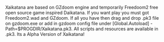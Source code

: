 Xaikatana are based on GZdoom engine and temporarily Freedoom2 free open source game inspired Daikatana. If you want play you must got Freedoom2.wad and GZdoom. If all you have then drag and drop .pk3 file on gzdoom.exe or add in gzdoom config file under [Global.Autoload] - Path=$PROGDIR/Xaikatana.pk3. All scripts and resources are available in .pk3. Its a Alpha Version of Xaikatana!
